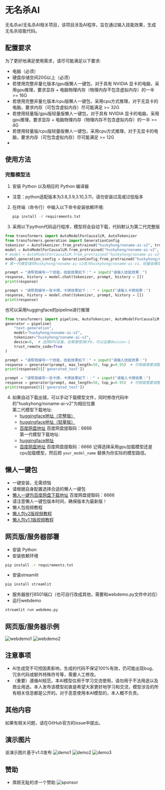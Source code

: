 # 无名杀AI

无名杀ai/无名杀AI相关项目，该项目涉及AI程序，旨在通过输入技能效果，生成无名杀技能代码。

## 配置要求

为了更好地满足使用需求，请尽可能满足以下要求:

- 电脑（必须）
- 硬盘存储空间20G以上（必须）
- 若使用完整非量化版本/gpu版懒人一键包，对于具有 NVIDIA 显卡的电脑，采用gpu推理，要求显存 + 电脑物理内存（物理内存不包含虚拟内存）的一半 >= 16G
- 若使用完整非量化版本/cpu版懒人一键包，采用cpu方式推理，对于无显卡的电脑，要求内存（可包含虚拟内存）尽可能满足 >= 32G
- 若使用轻量版/gpu版轻量版懒人一键包，对于具有 NVIDIA 显卡的电脑，采用gpu推理，要求显存 + 电脑物理内存（物理内存不包含虚拟内存）的一半 >= 4G
- 若使用轻量版/cpu版轻量版懒人一键包，采用cpu方式推理，对于无显卡的电脑，要求内存（可包含虚拟内存）尽可能满足 >= 12G
- 
## 使用方法
### 完整模型法
1. 安装 Python 以及相应的 Python 编译器
  - 注意：python适配版本为3.8,3.9,3.10,3.11，请勿安装过高或过低版本
2. 在终端（命令行）中输入以下命令安装依赖环境:

   ```bash
   pip install -r requirements.txt
   ```
3. 采用以下python代码运行程序，模型将会自动下载，代码默认为第二代完整版
```python
from transformers import AutoModelForCausalLM, AutoTokenizer
from transformers.generation import GenerationConfig
tokenizer = AutoTokenizer.from_pretrained("huskyhong/noname-ai-v2", trust_remote_code=True)
model = AutoModelForCausalLM.from_pretrained("huskyhong/noname-ai-v2", device_map="auto", trust_remote_code=True).eval() # 采用gpu加载模型
# model = AutoModelForCausalLM.from_pretrained("huskyhong/noname-ai-v2", device_map="cpu", trust_remote_code=True).eval() # 采用cpu加载模型
model.generation_config = GenerationConfig.from_pretrained("huskyhong/noname-ai-v2", trust_remote_code=True) # 可指定不同的生成长度、top_p等相关超参
# 第一代模型请将huskyhong/noname-ai-v2改为huskyhong/noname-ai-v1，轻量版模型请将huskyhong/noname-ai-v2改为huskyhong/noname-ai-v2-light

prompt = "请帮我编写一个技能，技能效果如下：" + input("请输入技能效果：")
response, history = model.chat(tokenizer, prompt, history = [])
print(response)

prompt = "请帮我编写一张卡牌，卡牌效果如下：：" + input("请输入卡牌效果：")
response, history = model.chat(tokenizer, prompt, history = [])
print(response)
```
也可以采用huggingface的pipeline进行推理
```python
from transformers import pipeline, AutoTokenizer, AutoModelForCausalLM, GenerationConfig
generator = pipeline(
    "text-generation",
    model="huskyhong/noname-ai-v2",
    tokenizer="huskyhong/noname-ai-v2",
    device=0,  # 选择GPU设备，如果要使用CPU，可以设置device=-1
    trust_remote_code=True
)

prompt = "请帮我编写一个技能，技能效果如下：" + input("请输入技能效果：")
response = generator(prompt, max_length=50, top_p=0.95)  # 可根据需要调整生成长度、top_p等超参数)
print(response[0]['generated_text'])

prompt = "请帮我编写一张卡牌，卡牌效果如下：：" + input("请输入卡牌效果：")
response = generator(prompt, max_length=50, top_p=0.95)  # 可根据需要调整生成长度、top_p等超参数
print(response[0]['generated_text'])
```

4. 如果自动下载出错，可以手动下载模型文件，同时修改代码中的"huskyhong/noname-ai-v2"为相应位置  
      第二代模型下载地址:
   - [huggingface地址（完整版）](https://huggingface.co/huskyhong/noname-ai-v2)
   - [huggingface地址（轻量版）](https://huggingface.co/huskyhong/noname-ai-v2-light)
   - [百度网盘地址](https://pan.baidu.com/s/1m9RfGqnuQbRYROE_UzuG-Q?pwd=6666) 百度网盘提取码：6666   
     第一代模型下载地址:
   - [huggingface地址](https://huggingface.co/huskyhong/noname-ai-v1)
   - [百度网盘地址](https://pan.baidu.com/s/1Ox471XuHF_gJbcPPnSZe7g?pwd=6666) 百度网盘提取码：6666 
记得选择采用gpu加载模型还是cpu加载模型，然后把 `your_model_name` 替换为你实际的模型路径。

## 懒人一键包
- 一键安装，无需烦恼
- 请根据自身配置选择合适的懒人一键包
- [懒人一键包百度网盘下载地址](https://pan.baidu.com/s/1zIcRZtQv5oIdu7_abie9Vw?pwd=6666) 百度网盘提取码：6666
- 请注意懒人一键包版本时间，确保版本为最新版！
- 懒人包视频教程
- [懒人包v2版视频教程](https://www.bilibili.com/video/BV1mi4y1Y7JV/)
- [懒人包v1.1版视频教程](https://www.bilibili.com/video/BV1dj411575S/#reply451816959)
## 网页版/服务器部署
   - 安装 Python 
   - 安装依赖环境
   ```bash
   pip install -r requirements.txt
   ```
  - 安装streamlit
   ```bash
   pip install streamlit
   ```
   - 服务器放行8501端口（也可自行改成其他，需要和webdemo.py文件中对应）
   - 运行webdemo
   ```bash
   streamlit run webdemo.py
   ```
   
## 网页版/服务器示例
![webdemo1](./webdemo1.png)
![webdemo2](./webdemo2.png)
## 注意事项

- AI生成受不可控因素影响，生成的代码不保证100%有效，仍可能出现bug、冗余代码或额外特殊符号等，需要人工修改。
- （重要）遵循AI规范，本AI模型仅用于学习交流使用，请勿用于不法用途以及商业用途。本人发布该模型初衷是希望大家更好地学习和交流，模型涉及的所有相关信息都是公开的。对于恶意使用本AI模型的，本人概不负责。

## 其他内容

如果有相关问题，请在GitHub官方的issue中提出。

## 演示图片
该演示图片基于v1.0发布
![demo1](./demo1.jpg)
![demo2](./demo2.jpg)
![demo3](./demo3.jpg)

## 赞助
- 厚颜无耻的求一个赞助
![sponsor](./sponsor.jpg)
